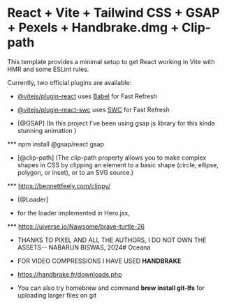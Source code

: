 # React + Vite + Tailwind CSS + GSAP + Pexels + Handbrake.dmg + Clip-path

This template provides a minimal setup to get React working in Vite with HMR and some ESLint rules.

Currently, two official plugins are available:

- [@vitejs/plugin-react](https://github.com/vitejs/vite-plugin-react/blob/main/packages/plugin-react/README.md) uses [Babel](https://babeljs.io/) for Fast Refresh
- [@vitejs/plugin-react-swc](https://github.com/vitejs/vite-plugin-react-swc) uses [SWC](https://swc.rs/) for Fast Refresh


- [@GSAP] (In this project I've been using gsap js library for this kinda stunning animation )

***  npm install @gsap/react gsap

- [@clip-path] (The clip-path property allows you to make complex shapes in CSS by clipping an element to a basic shape (circle, ellipse, polygon, or inset), or to an SVG source.)

***  https://bennettfeely.com/clippy/


- [@Loader]

- for the loader implemented in Hero.jsx,

*** https://uiverse.io/Nawsome/brave-turtle-26

- THANKS TO PIXEL AND ALL THE AUTHORS, I DO NOT OWN THE ASSETS-- NABARUN BISWAS, 2024# Oceana

- FOR VIDEO COMPRESSIONS I HAVE USED <b>HANDBRAKE</b>
- https://handbrake.fr/downloads.php

- You can also try homebrew and command <b>brew install git-lfs</b> for uploading larger files on git
